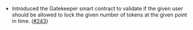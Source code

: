 - Introduced the Gatekeeper smart contract to validate if the given user should be allowed to lock the given number of tokens at the given point in time.
  ([\#243](https://github.com/informalsystems/hydro/pull/243))